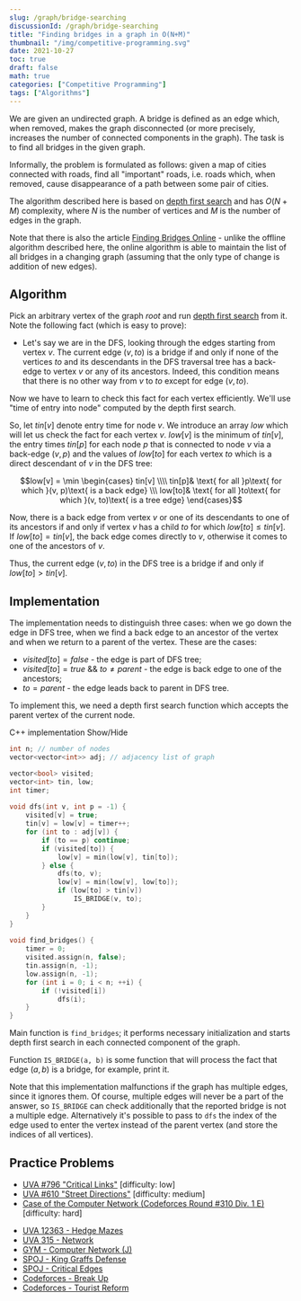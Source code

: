 ```yaml
---
slug: /graph/bridge-searching
discussionId: /graph/bridge-searching
title: "Finding bridges in a graph in O(N+M)"
thumbnail: "/img/competitive-programming.svg"
date: 2021-10-27
toc: true
draft: false
math: true
categories: ["Competitive Programming"]
tags: ["Algorithms"]
---
```


We are given an undirected graph. A bridge is defined as an edge which, when removed, makes the graph disconnected (or more precisely, increases the number of connected components in the graph). The task is to find all bridges in the given graph.

Informally, the problem is formulated as follows: given a map of cities connected with roads, find all "important" roads, i.e. roads which, when removed, cause disappearance of a path between some pair of cities.

The algorithm described here is based on [depth first search](./graph/depth-first-search) and has $O(N+M)$ complexity, where $N$ is the number of vertices and $M$ is the number of edges in the graph.

Note that there is also the article [Finding Bridges Online](./graph/bridge-searching-online) - unlike the offline algorithm described here, the online algorithm is able to maintain the list of all bridges in a changing graph (assuming that the only type of change is addition of new edges).

## Algorithm

Pick an arbitrary vertex of the graph $root$ and run [depth first search](./graph/depth-first-search) from it. Note the following fact (which is easy to prove):

- Let's say we are in the DFS, looking through the edges starting from vertex $v$. The current edge $(v, to)$ is a bridge if and only if none of the vertices $to$ and its descendants in the DFS traversal tree has a back-edge to vertex $v$ or any of its ancestors. Indeed, this condition means that there is no other way from $v$ to $to$ except for edge $(v, to)$.

Now we have to learn to check this fact for each vertex efficiently. We'll use "time of entry into node" computed by the depth first search.

So, let $tin[v]$ denote entry time for node $v$. We introduce an array $low$ which will let us check the fact for each vertex $v$. $low[v]$ is the minimum of $tin[v]$, the entry times $tin[p]$ for each node $p$ that is connected to node $v$ via a back-edge $(v, p)$ and the values of $low[to]$ for each vertex $to$ which is a direct descendant of $v$ in the DFS tree:

$$low[v] = \min \begin{cases} tin[v] \\\\ tin[p]& \text{ for all }p\text{ for which }(v, p)\text{ is a back edge} \\\ low[to]& \text{ for all }to\text{ for which }(v, to)\text{ is a tree edge} \end{cases}$$

Now, there is a back edge from vertex $v$ or one of its descendants to one of its ancestors if and only if vertex $v$ has a child $to$ for which $low[to] \leq tin[v]$. If $low[to] = tin[v]$, the back edge comes directly to $v$, otherwise it comes to one of the ancestors of $v$.

Thus, the current edge $(v, to)$ in the DFS tree is a bridge if and only if $low[to] > tin[v]$.

## Implementation

The implementation needs to distinguish three cases: when we go down the edge in DFS tree, when we find a back edge to an ancestor of the vertex and when we return to a parent of the vertex. These are the cases:

- $visited[to] = false$ - the edge is part of DFS tree;
- $visited[to] = true$ && $to \neq parent$ - the edge is back edge to one of the ancestors;
- $to = parent$ - the edge leads back to parent in DFS tree.

To implement this, we need a depth first search function which accepts the parent vertex of the current node.

C++ implementation <span class="toggle-code">Show/Hide</span>

```cpp
int n; // number of nodes
vector<vector<int>> adj; // adjacency list of graph

vector<bool> visited;
vector<int> tin, low;
int timer;
 
void dfs(int v, int p = -1) {
    visited[v] = true;
    tin[v] = low[v] = timer++;
    for (int to : adj[v]) {
        if (to == p) continue;
        if (visited[to]) {
            low[v] = min(low[v], tin[to]);
        } else {
            dfs(to, v);
            low[v] = min(low[v], low[to]);
            if (low[to] > tin[v])
                IS_BRIDGE(v, to);
        }
    }
}
 
void find_bridges() {
    timer = 0;
    visited.assign(n, false);
    tin.assign(n, -1);
    low.assign(n, -1);
    for (int i = 0; i < n; ++i) {
        if (!visited[i])
            dfs(i);
    }
}
```

Main function is `find_bridges`; it performs necessary initialization and starts depth first search in each connected component of the graph.

Function `IS_BRIDGE(a, b)` is some function that will process the fact that edge $(a, b)$ is a bridge, for example, print it.

Note that this implementation malfunctions if the graph has multiple edges, since it ignores them. Of course, multiple edges will never be a part of the answer, so `IS_BRIDGE` can check additionally that the reported bridge is not a multiple edge. Alternatively it's possible to pass to `dfs` the index of the edge used to enter the vertex instead of the parent vertex (and store the indices of all vertices).

## Practice Problems

- [UVA #796 "Critical Links"](http://uva.onlinejudge.org/index.php?option=com_onlinejudge&Itemid=8&page=show_problem&problem=737) [difficulty: low]
- [UVA #610 "Street Directions"](http://uva.onlinejudge.org/index.php?option=onlinejudge&page=show_problem&problem=551) [difficulty: medium]
- [Case of the Computer Network (Codeforces Round #310 Div. 1 E)](http://codeforces.com/problemset/problem/555/E) [difficulty: hard]
* [UVA 12363 - Hedge Mazes](https://uva.onlinejudge.org/index.php?option=onlinejudge&page=show_problem&problem=3785)
* [UVA 315 - Network](https://uva.onlinejudge.org/index.php?option=com_onlinejudge&Itemid=8&page=show_problem&problem=251)
* [GYM - Computer Network (J)](http://codeforces.com/gym/100114)
* [SPOJ - King Graffs Defense](http://www.spoj.com/problems/GRAFFDEF/)
* [SPOJ - Critical Edges](http://www.spoj.com/problems/EC_P/)
* [Codeforces - Break Up](http://codeforces.com/contest/700/problem/C)
* [Codeforces - Tourist Reform](http://codeforces.com/contest/732/problem/F)
